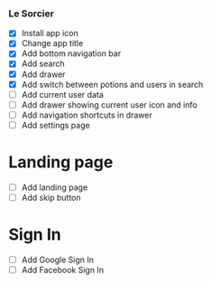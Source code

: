 ### Le Sorcier

- [x] Install app icon
- [x] Change app title
- [x] Add bottom navigation bar
- [x] Add search
- [x] Add drawer
- [x] Add switch between potions and users in search
- [ ] Add current user data
- [ ] Add drawer showing current user icon and info
- [ ] Add navigation shortcuts in drawer
- [ ] Add settings page

# Landing page

- [ ] Add landing page
- [ ] Add skip button

# Sign In

- [ ] Add Google Sign In
- [ ] Add Facebook Sign In